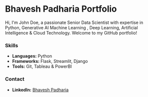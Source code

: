 # Bhavesh Padharia Portfolio

Hi, I'm John Doe, a passionate Senior Data Scientist with expertise in Python, Generative AI Machine Learning , Deep Learning, Artificial Intelligence & Cloud Technology. Welcome to my GitHub portfolio!

### Skills
- **Languages:** Python
- **Frameworks:** Flask, Streamlit, Django
- **Tools:** Git, Tableau & PowerBI

### Contact

- **LinkedIn:** [ Bhavesh Padharia ](https://www.linkedin.com/in/bhaveshpadharia/)


